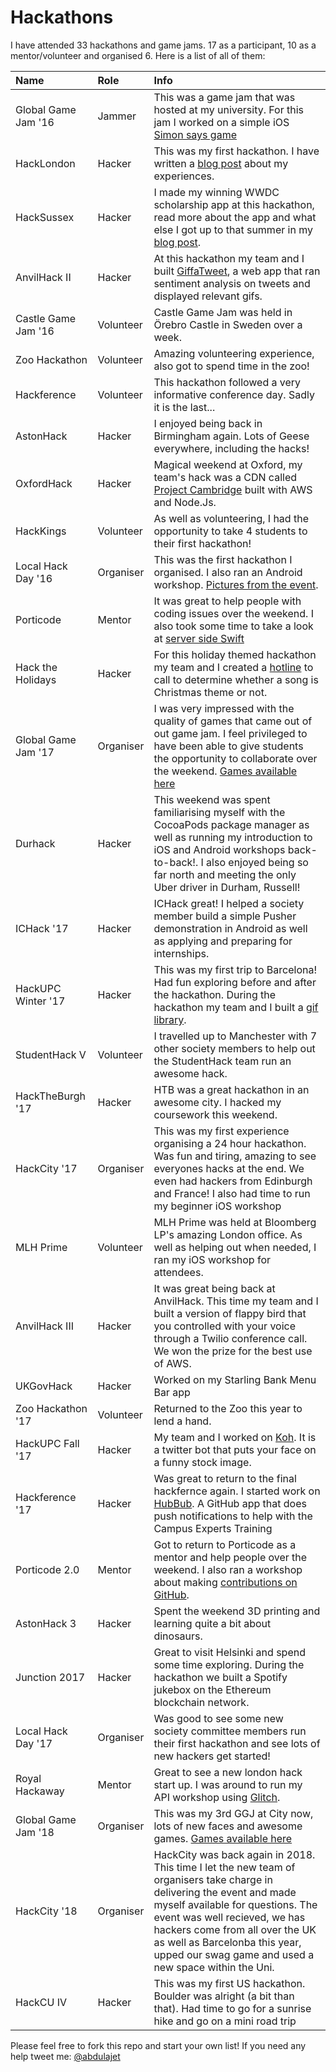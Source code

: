 # Hackathons
I have attended 33 hackathons and game jams. 17 as a participant, 10 as a mentor/volunteer and organised 6. Here is a list of all of them:

| Name                | Role       | Info  |
|:------------------- |:---------- |:----- |
| Global Game Jam '16 | Jammer     | This was a game jam that was hosted at my university. For this jam I worked on a simple iOS  [Simon says game](https://github.com/abdulajet/simonsays)  |
| HackLondon          | Hacker     | This was my first hackathon. I have written a [blog post](http://bit.ly/hlabdul) about my experiences. |
| HackSussex          | Hacker     | I made my winning WWDC scholarship app at this hackathon, read more about the app and what else I got up to that summer in my [blog post](http://bit.ly/abdulsummer).  |
| AnvilHack II        | Hacker     | At this hackathon my team and I built [GiffaTweet](https://devpost.com/software/giffatweet), a web app that ran sentiment analysis on tweets and displayed relevant gifs. |
| Castle Game Jam '16 | Volunteer  | Castle Game Jam was held in Örebro Castle in Sweden over a week. |
| Zoo Hackathon       | Volunteer  | Amazing volunteering experience, also got to spend time in the zoo! |
| Hackference         | Volunteer  | This hackathon followed a very informative conference day. Sadly it is the last...     |
| AstonHack           | Hacker     | I enjoyed being back in Birmingham again. Lots of Geese everywhere, including the hacks! |
| OxfordHack          | Hacker     | Magical weekend at Oxford, my team's hack was a CDN called [Project Cambridge](https://devpost.com/software/project-cambridge) built with AWS and Node.Js.|
| HackKings           | Volunteer  | As well as volunteering, I had the opportunity to take 4 students to their first hackathon!|
| Local Hack Day '16  | Organiser  | This was the first hackathon I organised. I also ran an Android workshop. [Pictures from the event](http://bit.ly/citylhd).  |
| Porticode           | Mentor     | It was great to help people with coding issues over the weekend. I also took some time to take a look at [server side Swift](http://vapor.codes/) |
| Hack the Holidays   | Hacker     | For this holiday themed hackathon my team and I created a [hotline](https://devpost.com/software/get-out) to call to determine whether a song is Christmas theme or not.|
| Global Game Jam '17 | Organiser  | I was very impressed with the quality of games that came out of out game jam. I feel privileged to have been able to give students the opportunity to collaborate over the weekend. [Games available here](https://globalgamejam.org/2017/jam-sites/city-university-london/games)|
| Durhack             | Hacker     | This weekend was spent familiarising myself with the CocoaPods package manager as well as running my introduction to iOS and Android workshops back-to-back!. I also enjoyed being so far north and meeting the only Uber driver in Durham, Russell!|
| ICHack '17          | Hacker     | ICHack great! I helped a society member build a simple Pusher demonstration in Android as well as applying and preparing for internships.|
| HackUPC Winter '17  | Hacker     | This was my first trip to Barcelona! Had fun exploring before and after the hackathon. During the hackathon my team and I built a [gif library](https://devpost.com/software/gif-palette). |
| StudentHack V       | Volunteer  | I travelled up to Manchester with 7 other society members to help out the StudentHack team run an awesome hack. |
| HackTheBurgh '17    | Hacker     | HTB was a great hackathon in an awesome city. I hacked my coursework this weekend. |
| HackCity '17        | Organiser  | This was my first experience organising a 24 hour hackathon. Was fun and tiring, amazing to see everyones hacks at the end. We even had hackers from Edinburgh and France! I also had time to run my beginner iOS workshop|
| MLH Prime           | Volunteer  | MLH Prime was held at Bloomberg LP's amazing London office. As well as helping out when needed, I ran my iOS workshop for attendees.|
| AnvilHack III       | Hacker     | It was great being back at AnvilHack. This time my team and I built a version of flappy bird that you controlled with your voice through a Twilio conference call. We won the prize for the best use of AWS. |
| UKGovHack           | Hacker     | Worked on my Starling Bank Menu Bar app |
| Zoo Hackathon '17   | Volunteer  | Returned to the Zoo this year to lend a hand. |
| HackUPC Fall '17    | Hacker     | My team and I worked on [Koh](https://twitter.com/KohAbsorber). It is a twitter bot that puts your face on a funny stock image. |
| Hackference '17     | Hacker     | Was great to return to the final hackfernce again. I started work on [HubBub](https://github.com/abdulajet/hubbub). A GitHub app that does push notifications to help with the Campus Experts Training |
| Porticode 2.0       | Mentor     | Got to return to Porticode as a mentor and help people over the weekend. I also ran a workshop about making [contributions on GitHub](https://github.com/abdulajet/PorticodeGuestbook).  |
| AstonHack 3         | Hacker     | Spent the weekend 3D printing and learning quite a bit about dinosaurs.|
| Junction 2017       | Hacker     | Great to visit Helsinki and spend some time exploring. During the hackathon we built a Spotify jukebox on the Ethereum blockchain network. |
| Local Hack Day '17  | Organiser  | Was good to see some new society committee members run their first hackathon and see lots of new hackers get started! |
| Royal Hackaway      | Mentor     | Great to see a new london hack start up. I was around to run my API workshop using [Glitch](https://twitter-info.glitch.me).  |
| Global Game Jam '18 | Organiser  | This was my 3rd GGJ at City now, lots of new faces and awesome games. [Games available here](https://globalgamejam.org/2018/jam-sites/city-university-london/games)|
| HackCity '18        | Organiser  | HackCity was back again in 2018. This time I let the new team of organisers take charge in delivering the event and made myself available for questions. The event was well recieved, we has hackers come from all over the UK as well as Barcelonba this year, upped our swag game and used a new space within the Uni.  |
| HackCU IV           | Hacker     | This was my first US hackathon. Boulder was alright (a bit than that). Had time to go for a sunrise hike and go on a mini road trip    |


Please feel free to fork this repo and start your own list! If you need any help tweet me: [@abdulajet](http://twitter.com/abdulajet)


